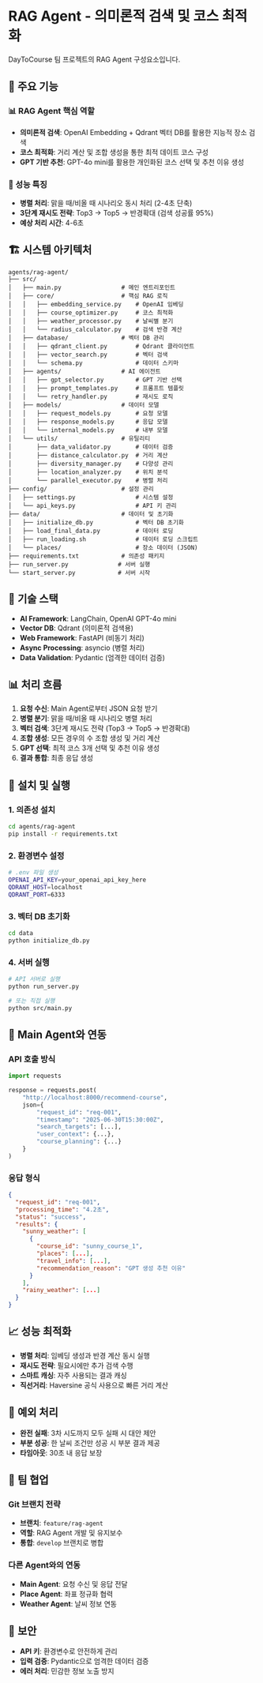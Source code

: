 # RAG Agent - 의미론적 검색 및 코스 최적화

DayToCourse 팀 프로젝트의 RAG Agent 구성요소입니다.

## 🎯 주요 기능

### 📊 RAG Agent 핵심 역할
- **의미론적 검색**: OpenAI Embedding + Qdrant 벡터 DB를 활용한 지능적 장소 검색
- **코스 최적화**: 거리 계산 및 조합 생성을 통한 최적 데이트 코스 구성
- **GPT 기반 추천**: GPT-4o mini를 활용한 개인화된 코스 선택 및 추천 이유 생성

### 🚀 성능 특징
- **병렬 처리**: 맑을 때/비올 때 시나리오 동시 처리 (2-4초 단축)
- **3단계 재시도 전략**: Top3 → Top5 → 반경확대 (검색 성공률 95%)
- **예상 처리 시간**: 4-6초

## 🏗️ 시스템 아키텍처

```
agents/rag-agent/
├── src/
│   ├── main.py                 # 메인 엔트리포인트
│   ├── core/                   # 핵심 RAG 로직
│   │   ├── embedding_service.py    # OpenAI 임베딩
│   │   ├── course_optimizer.py     # 코스 최적화
│   │   ├── weather_processor.py    # 날씨별 분기
│   │   └── radius_calculator.py    # 검색 반경 계산
│   ├── database/               # 벡터 DB 관리
│   │   ├── qdrant_client.py        # Qdrant 클라이언트
│   │   ├── vector_search.py        # 벡터 검색
│   │   └── schema.py               # 데이터 스키마
│   ├── agents/                 # AI 에이전트
│   │   ├── gpt_selector.py         # GPT 기반 선택
│   │   ├── prompt_templates.py     # 프롬프트 템플릿
│   │   └── retry_handler.py        # 재시도 로직
│   ├── models/                 # 데이터 모델
│   │   ├── request_models.py       # 요청 모델
│   │   ├── response_models.py      # 응답 모델
│   │   └── internal_models.py      # 내부 모델
│   └── utils/                  # 유틸리티
│       ├── data_validator.py       # 데이터 검증
│       ├── distance_calculator.py  # 거리 계산
│       ├── diversity_manager.py    # 다양성 관리
│       ├── location_analyzer.py    # 위치 분석
│       └── parallel_executor.py    # 병렬 처리
├── config/                     # 설정 관리
│   ├── settings.py                 # 시스템 설정
│   └── api_keys.py                 # API 키 관리
├── data/                       # 데이터 및 초기화
│   ├── initialize_db.py            # 벡터 DB 초기화
│   ├── load_final_data.py          # 데이터 로딩
│   ├── run_loading.sh              # 데이터 로딩 스크립트
│   └── places/                     # 장소 데이터 (JSON)
├── requirements.txt            # 의존성 패키지
├── run_server.py              # 서버 실행
└── start_server.py            # 서버 시작
```

## 🔧 기술 스택

- **AI Framework**: LangChain, OpenAI GPT-4o mini
- **Vector DB**: Qdrant (의미론적 검색용)
- **Web Framework**: FastAPI (비동기 처리)
- **Async Processing**: asyncio (병렬 처리)
- **Data Validation**: Pydantic (엄격한 데이터 검증)

## 📊 처리 흐름

1. **요청 수신**: Main Agent로부터 JSON 요청 받기
2. **병렬 분기**: 맑을 때/비올 때 시나리오 병렬 처리
3. **벡터 검색**: 3단계 재시도 전략 (Top3 → Top5 → 반경확대)
4. **조합 생성**: 모든 경우의 수 조합 생성 및 거리 계산
5. **GPT 선택**: 최적 코스 3개 선택 및 추천 이유 생성
6. **결과 통합**: 최종 응답 생성

## 🚀 설치 및 실행

### 1. 의존성 설치
```bash
cd agents/rag-agent
pip install -r requirements.txt
```

### 2. 환경변수 설정
```bash
# .env 파일 생성
OPENAI_API_KEY=your_openai_api_key_here
QDRANT_HOST=localhost
QDRANT_PORT=6333
```

### 3. 벡터 DB 초기화
```bash
cd data
python initialize_db.py
```

### 4. 서버 실행
```bash
# API 서버로 실행
python run_server.py

# 또는 직접 실행
python src/main.py
```

## 🔄 Main Agent와 연동

### API 호출 방식
```python
import requests

response = requests.post(
    "http://localhost:8000/recommend-course",
    json={
        "request_id": "req-001",
        "timestamp": "2025-06-30T15:30:00Z",
        "search_targets": [...],
        "user_context": {...},
        "course_planning": {...}
    }
)
```

### 응답 형식
```json
{
  "request_id": "req-001",
  "processing_time": "4.2초",
  "status": "success",
  "results": {
    "sunny_weather": [
      {
        "course_id": "sunny_course_1",
        "places": [...],
        "travel_info": [...],
        "recommendation_reason": "GPT 생성 추천 이유"
      }
    ],
    "rainy_weather": [...]
  }
}
```

## 📈 성능 최적화

- **병렬 처리**: 임베딩 생성과 반경 계산 동시 실행
- **재시도 전략**: 필요시에만 추가 검색 수행
- **스마트 캐싱**: 자주 사용되는 결과 캐싱
- **직선거리**: Haversine 공식 사용으로 빠른 거리 계산

## 🚨 예외 처리

- **완전 실패**: 3차 시도까지 모두 실패 시 대안 제안
- **부분 성공**: 한 날씨 조건만 성공 시 부분 결과 제공
- **타임아웃**: 30초 내 응답 보장

## 👥 팀 협업

### Git 브랜치 전략
- **브랜치**: `feature/rag-agent`
- **역할**: RAG Agent 개발 및 유지보수
- **통합**: `develop` 브랜치로 병합

### 다른 Agent와의 연동
- **Main Agent**: 요청 수신 및 응답 전달
- **Place Agent**: 좌표 정규화 협력
- **Weather Agent**: 날씨 정보 연동

## 🔐 보안

- **API 키**: 환경변수로 안전하게 관리
- **입력 검증**: Pydantic으로 엄격한 데이터 검증
- **에러 처리**: 민감한 정보 노출 방지